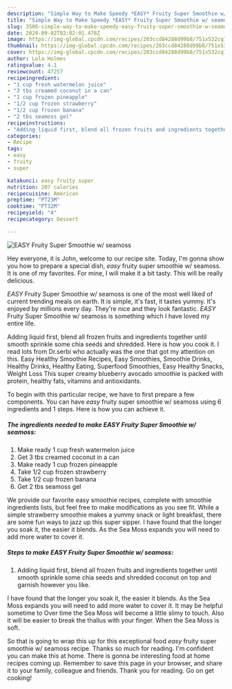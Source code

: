 ```yaml
---
description: "Simple Way to Make Speedy *EASY* Fruity Super Smoothie w/ seamoss"
title: "Simple Way to Make Speedy *EASY* Fruity Super Smoothie w/ seamoss"
slug: 3506-simple-way-to-make-speedy-easy-fruity-super-smoothie-w-seamoss
date: 2020-09-02T02:02:01.478Z
image: https://img-global.cpcdn.com/recipes/203ccd84288d99b8/751x532cq70/easy-fruity-super-smoothie-w-seamoss-recipe-main-photo.jpg
thumbnail: https://img-global.cpcdn.com/recipes/203ccd84288d99b8/751x532cq70/easy-fruity-super-smoothie-w-seamoss-recipe-main-photo.jpg
cover: https://img-global.cpcdn.com/recipes/203ccd84288d99b8/751x532cq70/easy-fruity-super-smoothie-w-seamoss-recipe-main-photo.jpg
author: Lola Holmes
ratingvalue: 4.1
reviewcount: 47257
recipeingredient:
- "1 cup fresh watermelon juice"
- "3 tbs creamed coconut in a can"
- "1 cup frozen pineapple"
- "1/2 cup frozen strawberry"
- "1/2 cup frozen banana"
- "2 tbs seamoss gel"
recipeinstructions:
- "Adding liquid first, blend all frozen fruits and ingredients together until smooth sprinkle some chia seeds and shredded coconut on top and garnish however you like."
categories:
- Recipe
tags:
- easy
- fruity
- super

katakunci: easy fruity super 
nutrition: 207 calories
recipecuisine: American
preptime: "PT23M"
cooktime: "PT32M"
recipeyield: "4"
recipecategory: Dessert

---
```



![*EASY* Fruity Super Smoothie w/ seamoss](https://img-global.cpcdn.com/recipes/203ccd84288d99b8/751x532cq70/easy-fruity-super-smoothie-w-seamoss-recipe-main-photo.jpg)

Hey everyone, it is John, welcome to our recipe site. Today, I'm gonna show you how to prepare a special dish, *easy* fruity super smoothie w/ seamoss. It is one of my favorites. For mine, I will make it a bit tasty. This will be really delicious.

*EASY* Fruity Super Smoothie w/ seamoss is one of the most well liked of current trending meals on earth. It is simple, it's fast, it tastes yummy. It's enjoyed by millions every day. They're nice and they look fantastic. *EASY* Fruity Super Smoothie w/ seamoss is something which I have loved my entire life.

Adding liquid first, blend all frozen fruits and ingredients together until smooth sprinkle some chia seeds and shredded. Here is how you cook it. I read lots from Dr.serbi who actually was the one that got my attention on this. Easy Healthy Smoothie Recipes, Easy Smoothies, Smoothie Drinks, Healthy Drinks, Healthy Eating, Superfood Smoothies, Easy Healthy Snacks, Weight Loss This super creamy blueberry avocado smoothie is packed with protein, healthy fats, vitamins and antioxidants.


To begin with this particular recipe, we have to first prepare a few components. You can have *easy* fruity super smoothie w/ seamoss using 6 ingredients and 1 steps. Here is how you can achieve it.

<!--inarticleads1-->

##### The ingredients needed to make *EASY* Fruity Super Smoothie w/ seamoss:

1. Make ready 1 cup fresh watermelon juice
1. Get 3 tbs creamed coconut in a can
1. Make ready 1 cup frozen pineapple
1. Take 1/2 cup frozen strawberry
1. Take 1/2 cup frozen banana
1. Get 2 tbs seamoss gel


We provide our favorite easy smoothie recipes, complete with smoothie ingredients lists, but feel free to make modifications as you see fit. While a simple strawberry smoothie makes a yummy snack or light breakfast, there are some fun ways to jazz up this super sipper. I have found that the longer you soak it, the easier it blends. As the Sea Moss expands you will need to add more water to cover it. 

<!--inarticleads2-->

##### Steps to make *EASY* Fruity Super Smoothie w/ seamoss:

1. Adding liquid first, blend all frozen fruits and ingredients together until smooth sprinkle some chia seeds and shredded coconut on top and garnish however you like.


I have found that the longer you soak it, the easier it blends. As the Sea Moss expands you will need to add more water to cover it. It may be helpful sometime to Over time the Sea Moss will become a little slimy to touch. Also it will be easier to break the thallus with your finger. When the Sea Moss is soft. 

So that is going to wrap this up for this exceptional food *easy* fruity super smoothie w/ seamoss recipe. Thanks so much for reading. I'm confident you can make this at home. There is gonna be interesting food at home recipes coming up. Remember to save this page in your browser, and share it to your family, colleague and friends. Thank you for reading. Go on get cooking!
